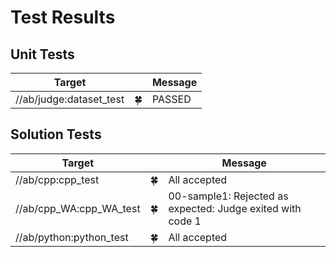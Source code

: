 # Test Results

## Unit Tests

| Target | | Message |
| --- | --- | --- |
| //ab/judge:dataset_test | 🍀 | PASSED |


## Solution Tests

| Target | | Message |
| --- | --- | --- |
| //ab/cpp:cpp_test | 🍀 | All accepted |
| //ab/cpp_WA:cpp_WA_test | 🍀 | 00-sample1: Rejected as expected: Judge exited with code 1 |
| //ab/python:python_test | 🍀 | All accepted |
